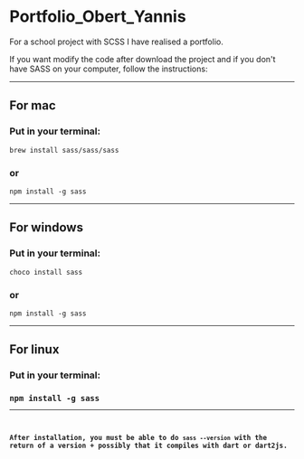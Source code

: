 # Portfolio_Obert_Yannis

<p>For a school project with SCSS I have realised a portfolio.</p>

<p>If you want modify the code after download the project and if you don't have SASS on your computer, follow the instructions:</p>
<hr>

<h2>For mac</h2>
<h3>Put in your terminal:</h3>
<code>brew install sass/sass/sass</code>
<h3>or</h3>
<code>npm install -g sass</code>
<hr>

<h2>For windows</h2>
<h3>Put in your terminal:</h3>
<code>choco install sass</code>
<h3>or</h3>
<code>npm install -g sass</code>
<hr>

<h2>For linux</h2>
<h3>Put in your terminal:<h3>
<code>npm install -g sass<code>
<hr>
<h4>After installation, you must be able to do <code>sass --version</code> with the return of a version + possibly that it compiles with dart or dart2js.</h4>

